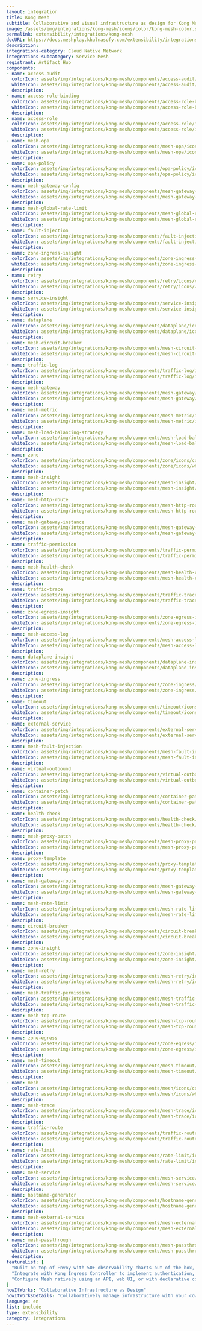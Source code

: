 ```yaml
---
layout: integration
title: Kong Mesh
subtitle: Collaborative and visual infrastructure as design for Kong Mesh
image: /assets/img/integrations/kong-mesh/icons/color/kong-mesh-color.svg
permalink: extensibility/integrations/kong-mesh
docURL: https://docs.meshplay.khulnasofy.com/extensibility/integrations/kong-mesh
description: 
integrations-category: Cloud Native Network
integrations-subcategory: Service Mesh
registrant: Artifact Hub
components: 
- name: access-audit
  colorIcon: assets/img/integrations/kong-mesh/components/access-audit/icons/color/access-audit-color.svg
  whiteIcon: assets/img/integrations/kong-mesh/components/access-audit/icons/white/access-audit-white.svg
  description: 
- name: access-role-binding
  colorIcon: assets/img/integrations/kong-mesh/components/access-role-binding/icons/color/access-role-binding-color.svg
  whiteIcon: assets/img/integrations/kong-mesh/components/access-role-binding/icons/white/access-role-binding-white.svg
  description: 
- name: access-role
  colorIcon: assets/img/integrations/kong-mesh/components/access-role/icons/color/access-role-color.svg
  whiteIcon: assets/img/integrations/kong-mesh/components/access-role/icons/white/access-role-white.svg
  description: 
- name: mesh-opa
  colorIcon: assets/img/integrations/kong-mesh/components/mesh-opa/icons/color/mesh-opa-color.svg
  whiteIcon: assets/img/integrations/kong-mesh/components/mesh-opa/icons/white/mesh-opa-white.svg
  description: 
- name: opa-policy
  colorIcon: assets/img/integrations/kong-mesh/components/opa-policy/icons/color/opa-policy-color.svg
  whiteIcon: assets/img/integrations/kong-mesh/components/opa-policy/icons/white/opa-policy-white.svg
  description: 
- name: mesh-gateway-config
  colorIcon: assets/img/integrations/kong-mesh/components/mesh-gateway-config/icons/color/mesh-gateway-config-color.svg
  whiteIcon: assets/img/integrations/kong-mesh/components/mesh-gateway-config/icons/white/mesh-gateway-config-white.svg
  description: 
- name: mesh-global-rate-limit
  colorIcon: assets/img/integrations/kong-mesh/components/mesh-global-rate-limit/icons/color/mesh-global-rate-limit-color.svg
  whiteIcon: assets/img/integrations/kong-mesh/components/mesh-global-rate-limit/icons/white/mesh-global-rate-limit-white.svg
  description: 
- name: fault-injection
  colorIcon: assets/img/integrations/kong-mesh/components/fault-injection/icons/color/fault-injection-color.svg
  whiteIcon: assets/img/integrations/kong-mesh/components/fault-injection/icons/white/fault-injection-white.svg
  description: 
- name: zone-ingress-insight
  colorIcon: assets/img/integrations/kong-mesh/components/zone-ingress-insight/icons/color/zone-ingress-insight-color.svg
  whiteIcon: assets/img/integrations/kong-mesh/components/zone-ingress-insight/icons/white/zone-ingress-insight-white.svg
  description: 
- name: retry
  colorIcon: assets/img/integrations/kong-mesh/components/retry/icons/color/retry-color.svg
  whiteIcon: assets/img/integrations/kong-mesh/components/retry/icons/white/retry-white.svg
  description: 
- name: service-insight
  colorIcon: assets/img/integrations/kong-mesh/components/service-insight/icons/color/service-insight-color.svg
  whiteIcon: assets/img/integrations/kong-mesh/components/service-insight/icons/white/service-insight-white.svg
  description: 
- name: dataplane
  colorIcon: assets/img/integrations/kong-mesh/components/dataplane/icons/color/dataplane-color.svg
  whiteIcon: assets/img/integrations/kong-mesh/components/dataplane/icons/white/dataplane-white.svg
  description: 
- name: mesh-circuit-breaker
  colorIcon: assets/img/integrations/kong-mesh/components/mesh-circuit-breaker/icons/color/mesh-circuit-breaker-color.svg
  whiteIcon: assets/img/integrations/kong-mesh/components/mesh-circuit-breaker/icons/white/mesh-circuit-breaker-white.svg
  description: 
- name: traffic-log
  colorIcon: assets/img/integrations/kong-mesh/components/traffic-log/icons/color/traffic-log-color.svg
  whiteIcon: assets/img/integrations/kong-mesh/components/traffic-log/icons/white/traffic-log-white.svg
  description: 
- name: mesh-gateway
  colorIcon: assets/img/integrations/kong-mesh/components/mesh-gateway/icons/color/mesh-gateway-color.svg
  whiteIcon: assets/img/integrations/kong-mesh/components/mesh-gateway/icons/white/mesh-gateway-white.svg
  description: 
- name: mesh-metric
  colorIcon: assets/img/integrations/kong-mesh/components/mesh-metric/icons/color/mesh-metric-color.svg
  whiteIcon: assets/img/integrations/kong-mesh/components/mesh-metric/icons/white/mesh-metric-white.svg
  description: 
- name: mesh-load-balancing-strategy
  colorIcon: assets/img/integrations/kong-mesh/components/mesh-load-balancing-strategy/icons/color/mesh-load-balancing-strategy-color.svg
  whiteIcon: assets/img/integrations/kong-mesh/components/mesh-load-balancing-strategy/icons/white/mesh-load-balancing-strategy-white.svg
  description: 
- name: zone
  colorIcon: assets/img/integrations/kong-mesh/components/zone/icons/color/zone-color.svg
  whiteIcon: assets/img/integrations/kong-mesh/components/zone/icons/white/zone-white.svg
  description: 
- name: mesh-insight
  colorIcon: assets/img/integrations/kong-mesh/components/mesh-insight/icons/color/mesh-insight-color.svg
  whiteIcon: assets/img/integrations/kong-mesh/components/mesh-insight/icons/white/mesh-insight-white.svg
  description: 
- name: mesh-http-route
  colorIcon: assets/img/integrations/kong-mesh/components/mesh-http-route/icons/color/mesh-http-route-color.svg
  whiteIcon: assets/img/integrations/kong-mesh/components/mesh-http-route/icons/white/mesh-http-route-white.svg
  description: 
- name: mesh-gateway-instance
  colorIcon: assets/img/integrations/kong-mesh/components/mesh-gateway-instance/icons/color/mesh-gateway-instance-color.svg
  whiteIcon: assets/img/integrations/kong-mesh/components/mesh-gateway-instance/icons/white/mesh-gateway-instance-white.svg
  description: 
- name: traffic-permission
  colorIcon: assets/img/integrations/kong-mesh/components/traffic-permission/icons/color/traffic-permission-color.svg
  whiteIcon: assets/img/integrations/kong-mesh/components/traffic-permission/icons/white/traffic-permission-white.svg
  description: 
- name: mesh-health-check
  colorIcon: assets/img/integrations/kong-mesh/components/mesh-health-check/icons/color/mesh-health-check-color.svg
  whiteIcon: assets/img/integrations/kong-mesh/components/mesh-health-check/icons/white/mesh-health-check-white.svg
  description: 
- name: traffic-trace
  colorIcon: assets/img/integrations/kong-mesh/components/traffic-trace/icons/color/traffic-trace-color.svg
  whiteIcon: assets/img/integrations/kong-mesh/components/traffic-trace/icons/white/traffic-trace-white.svg
  description: 
- name: zone-egress-insight
  colorIcon: assets/img/integrations/kong-mesh/components/zone-egress-insight/icons/color/zone-egress-insight-color.svg
  whiteIcon: assets/img/integrations/kong-mesh/components/zone-egress-insight/icons/white/zone-egress-insight-white.svg
  description: 
- name: mesh-access-log
  colorIcon: assets/img/integrations/kong-mesh/components/mesh-access-log/icons/color/mesh-access-log-color.svg
  whiteIcon: assets/img/integrations/kong-mesh/components/mesh-access-log/icons/white/mesh-access-log-white.svg
  description: 
- name: dataplane-insight
  colorIcon: assets/img/integrations/kong-mesh/components/dataplane-insight/icons/color/dataplane-insight-color.svg
  whiteIcon: assets/img/integrations/kong-mesh/components/dataplane-insight/icons/white/dataplane-insight-white.svg
  description: 
- name: zone-ingress
  colorIcon: assets/img/integrations/kong-mesh/components/zone-ingress/icons/color/zone-ingress-color.svg
  whiteIcon: assets/img/integrations/kong-mesh/components/zone-ingress/icons/white/zone-ingress-white.svg
  description: 
- name: timeout
  colorIcon: assets/img/integrations/kong-mesh/components/timeout/icons/color/timeout-color.svg
  whiteIcon: assets/img/integrations/kong-mesh/components/timeout/icons/white/timeout-white.svg
  description: 
- name: external-service
  colorIcon: assets/img/integrations/kong-mesh/components/external-service/icons/color/external-service-color.svg
  whiteIcon: assets/img/integrations/kong-mesh/components/external-service/icons/white/external-service-white.svg
  description: 
- name: mesh-fault-injection
  colorIcon: assets/img/integrations/kong-mesh/components/mesh-fault-injection/icons/color/mesh-fault-injection-color.svg
  whiteIcon: assets/img/integrations/kong-mesh/components/mesh-fault-injection/icons/white/mesh-fault-injection-white.svg
  description: 
- name: virtual-outbound
  colorIcon: assets/img/integrations/kong-mesh/components/virtual-outbound/icons/color/virtual-outbound-color.svg
  whiteIcon: assets/img/integrations/kong-mesh/components/virtual-outbound/icons/white/virtual-outbound-white.svg
  description: 
- name: container-patch
  colorIcon: assets/img/integrations/kong-mesh/components/container-patch/icons/color/container-patch-color.svg
  whiteIcon: assets/img/integrations/kong-mesh/components/container-patch/icons/white/container-patch-white.svg
  description: 
- name: health-check
  colorIcon: assets/img/integrations/kong-mesh/components/health-check/icons/color/health-check-color.svg
  whiteIcon: assets/img/integrations/kong-mesh/components/health-check/icons/white/health-check-white.svg
  description: 
- name: mesh-proxy-patch
  colorIcon: assets/img/integrations/kong-mesh/components/mesh-proxy-patch/icons/color/mesh-proxy-patch-color.svg
  whiteIcon: assets/img/integrations/kong-mesh/components/mesh-proxy-patch/icons/white/mesh-proxy-patch-white.svg
  description: 
- name: proxy-template
  colorIcon: assets/img/integrations/kong-mesh/components/proxy-template/icons/color/proxy-template-color.svg
  whiteIcon: assets/img/integrations/kong-mesh/components/proxy-template/icons/white/proxy-template-white.svg
  description: 
- name: mesh-gateway-route
  colorIcon: assets/img/integrations/kong-mesh/components/mesh-gateway-route/icons/color/mesh-gateway-route-color.svg
  whiteIcon: assets/img/integrations/kong-mesh/components/mesh-gateway-route/icons/white/mesh-gateway-route-white.svg
  description: 
- name: mesh-rate-limit
  colorIcon: assets/img/integrations/kong-mesh/components/mesh-rate-limit/icons/color/mesh-rate-limit-color.svg
  whiteIcon: assets/img/integrations/kong-mesh/components/mesh-rate-limit/icons/white/mesh-rate-limit-white.svg
  description: 
- name: circuit-breaker
  colorIcon: assets/img/integrations/kong-mesh/components/circuit-breaker/icons/color/circuit-breaker-color.svg
  whiteIcon: assets/img/integrations/kong-mesh/components/circuit-breaker/icons/white/circuit-breaker-white.svg
  description: 
- name: zone-insight
  colorIcon: assets/img/integrations/kong-mesh/components/zone-insight/icons/color/zone-insight-color.svg
  whiteIcon: assets/img/integrations/kong-mesh/components/zone-insight/icons/white/zone-insight-white.svg
  description: 
- name: mesh-retry
  colorIcon: assets/img/integrations/kong-mesh/components/mesh-retry/icons/color/mesh-retry-color.svg
  whiteIcon: assets/img/integrations/kong-mesh/components/mesh-retry/icons/white/mesh-retry-white.svg
  description: 
- name: mesh-traffic-permission
  colorIcon: assets/img/integrations/kong-mesh/components/mesh-traffic-permission/icons/color/mesh-traffic-permission-color.svg
  whiteIcon: assets/img/integrations/kong-mesh/components/mesh-traffic-permission/icons/white/mesh-traffic-permission-white.svg
  description: 
- name: mesh-tcp-route
  colorIcon: assets/img/integrations/kong-mesh/components/mesh-tcp-route/icons/color/mesh-tcp-route-color.svg
  whiteIcon: assets/img/integrations/kong-mesh/components/mesh-tcp-route/icons/white/mesh-tcp-route-white.svg
  description: 
- name: zone-egress
  colorIcon: assets/img/integrations/kong-mesh/components/zone-egress/icons/color/zone-egress-color.svg
  whiteIcon: assets/img/integrations/kong-mesh/components/zone-egress/icons/white/zone-egress-white.svg
  description: 
- name: mesh-timeout
  colorIcon: assets/img/integrations/kong-mesh/components/mesh-timeout/icons/color/mesh-timeout-color.svg
  whiteIcon: assets/img/integrations/kong-mesh/components/mesh-timeout/icons/white/mesh-timeout-white.svg
  description: 
- name: mesh
  colorIcon: assets/img/integrations/kong-mesh/components/mesh/icons/color/mesh-color.svg
  whiteIcon: assets/img/integrations/kong-mesh/components/mesh/icons/white/mesh-white.svg
  description: 
- name: mesh-trace
  colorIcon: assets/img/integrations/kong-mesh/components/mesh-trace/icons/color/mesh-trace-color.svg
  whiteIcon: assets/img/integrations/kong-mesh/components/mesh-trace/icons/white/mesh-trace-white.svg
  description: 
- name: traffic-route
  colorIcon: assets/img/integrations/kong-mesh/components/traffic-route/icons/color/traffic-route-color.svg
  whiteIcon: assets/img/integrations/kong-mesh/components/traffic-route/icons/white/traffic-route-white.svg
  description: 
- name: rate-limit
  colorIcon: assets/img/integrations/kong-mesh/components/rate-limit/icons/color/rate-limit-color.svg
  whiteIcon: assets/img/integrations/kong-mesh/components/rate-limit/icons/white/rate-limit-white.svg
  description: 
- name: mesh-service
  colorIcon: assets/img/integrations/kong-mesh/components/mesh-service/icons/color/mesh-service-color.svg
  whiteIcon: assets/img/integrations/kong-mesh/components/mesh-service/icons/white/mesh-service-white.svg
  description: 
- name: hostname-generator
  colorIcon: assets/img/integrations/kong-mesh/components/hostname-generator/icons/color/hostname-generator-color.svg
  whiteIcon: assets/img/integrations/kong-mesh/components/hostname-generator/icons/white/hostname-generator-white.svg
  description: 
- name: mesh-external-service
  colorIcon: assets/img/integrations/kong-mesh/components/mesh-external-service/icons/color/mesh-external-service-color.svg
  whiteIcon: assets/img/integrations/kong-mesh/components/mesh-external-service/icons/white/mesh-external-service-white.svg
  description: 
- name: mesh-passthrough
  colorIcon: assets/img/integrations/kong-mesh/components/mesh-passthrough/icons/color/mesh-passthrough-color.svg
  whiteIcon: assets/img/integrations/kong-mesh/components/mesh-passthrough/icons/white/mesh-passthrough-white.svg
  description: 
featureList: [
  "Built on top of Envoy with 50+ observability charts out of the box, you can collect metrics, traces and logs of all L4-L7 traffic.",
  "Integrate with Kong Ingress Controller to implement authentication, transformations, and other functionalities across Kubernetes clusters with zero downtime.",
  "Configure Mesh natively using an API, web UI, or with declarative configuration to manage updates via your CI/CD pipelines."
]
howItWorks: "Collaborative Infrastructure as Design"
howItWorksDetails: "Collaboratively manage infrastructure with your coworkers synchronously sharing the same designs."
language: en
list: include
type: extensibility
category: integrations
---
```

